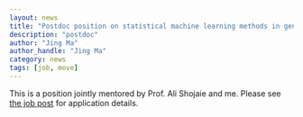 ```yaml
---
layout: news
title: "Postdoc position on statistical machine learning methods in genomics and microbiome"
description: "postdoc"
author: "Jing Ma"
author_handle: "Jing Ma"
category: news
tags: [job, move]
---
```


This is a position jointly mentored by Prof. Ali Shojaie and me. Please see [the job post](https://careers-fhcrc.icims.com/jobs/10913/post-doctoral-research-fellow%2c-statistical-method-development/job) for application details.  
